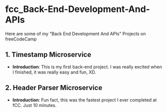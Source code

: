 # fcc_Back-End-Development-And-APIs
Here are some of my "Back End Development And APIs" Projects on freeCodeCamp

## 1. Timestamp Microservice
- **Introduction**: This is my first back-end project. I was really excited when I finished, it was really easy and fun, XD.

## 2. Header Parser Microservice
- **Introduction**: Fun fact, this was the fastest project I ever completed at fCC. Just 10 minutes.